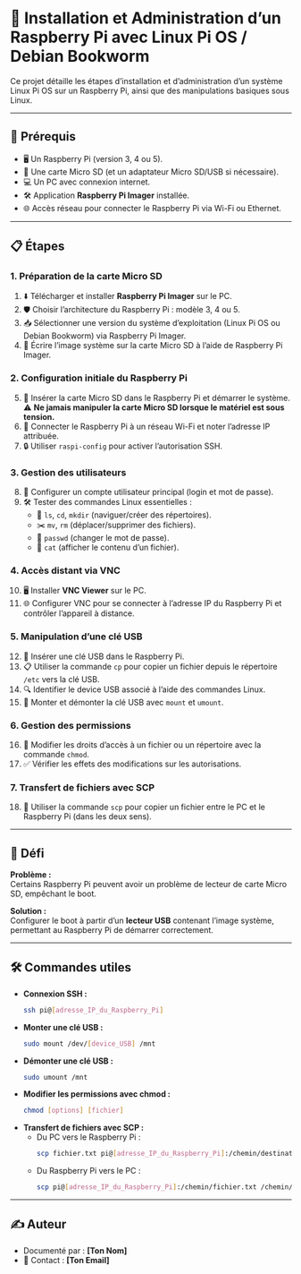 # 🚀 Installation et Administration d’un Raspberry Pi avec Linux Pi OS / Debian Bookworm

Ce projet détaille les étapes d’installation et d’administration d’un système Linux Pi OS sur un Raspberry Pi, ainsi que des manipulations basiques sous Linux.

---

## 🌟 **Prérequis**

- 🖥️ Un Raspberry Pi (version 3, 4 ou 5).
- 💾 Une carte Micro SD (et un adaptateur Micro SD/USB si nécessaire).
- 💻 Un PC avec connexion internet.
- 🛠️ Application **Raspberry Pi Imager** installée.
- 🌐 Accès réseau pour connecter le Raspberry Pi via Wi-Fi ou Ethernet.

---

## 📋 **Étapes**

### **1. Préparation de la carte Micro SD**
1. ⬇️ Télécharger et installer **Raspberry Pi Imager** sur le PC.
2. 🛡️ Choisir l’architecture du Raspberry Pi : modèle 3, 4 ou 5.
3. 📥 Sélectionner une version du système d’exploitation (Linux Pi OS ou Debian Bookworm) via Raspberry Pi Imager.
4. 💽 Écrire l’image système sur la carte Micro SD à l’aide de Raspberry Pi Imager.

### **2. Configuration initiale du Raspberry Pi**
5. 🔌 Insérer la carte Micro SD dans le Raspberry Pi et démarrer le système.  
   ⚠️ **Ne jamais manipuler la carte Micro SD lorsque le matériel est sous tension.**
6. 📡 Connecter le Raspberry Pi à un réseau Wi-Fi et noter l’adresse IP attribuée.
7. 🔒 Utiliser `raspi-config` pour activer l’autorisation SSH.

### **3. Gestion des utilisateurs**
8. 👤 Configurer un compte utilisateur principal (login et mot de passe).
9. 🛠️ Tester des commandes Linux essentielles :  
   - 📂 `ls`, `cd`, `mkdir` (naviguer/créer des répertoires).  
   - ✂️ `mv`, `rm` (déplacer/supprimer des fichiers).  
   - 🔑 `passwd` (changer le mot de passe).  
   - 📜 `cat` (afficher le contenu d’un fichier).

### **4. Accès distant via VNC**
10. 🖥️ Installer **VNC Viewer** sur le PC.
11. 🌐 Configurer VNC pour se connecter à l’adresse IP du Raspberry Pi et contrôler l’appareil à distance.

### **5. Manipulation d’une clé USB**
12. 🔌 Insérer une clé USB dans le Raspberry Pi.
13. 📋 Utiliser la commande `cp` pour copier un fichier depuis le répertoire `/etc` vers la clé USB.
14. 🔍 Identifier le device USB associé à l’aide des commandes Linux.
15. 📂 Monter et démonter la clé USB avec `mount` et `umount`.

### **6. Gestion des permissions**
16. 🔐 Modifier les droits d’accès à un fichier ou un répertoire avec la commande `chmod`.
17. ✅ Vérifier les effets des modifications sur les autorisations.

### **7. Transfert de fichiers avec SCP**
18. 🔄 Utiliser la commande `scp` pour copier un fichier entre le PC et le Raspberry Pi (dans les deux sens).

---

## 🎯 **Défi**
**Problème :**  
Certains Raspberry Pi peuvent avoir un problème de lecteur de carte Micro SD, empêchant le boot.

**Solution :**  
Configurer le boot à partir d’un **lecteur USB** contenant l’image système, permettant au Raspberry Pi de démarrer correctement.

---

## 🛠️ **Commandes utiles**

- **Connexion SSH :**
  ```bash
  ssh pi@[adresse_IP_du_Raspberry_Pi]
  ```
- **Monter une clé USB :**
  ```bash
  sudo mount /dev/[device_USB] /mnt
  ```
- **Démonter une clé USB :**
  ```bash
  sudo umount /mnt
  ```
- **Modifier les permissions avec chmod :**
  ```bash
  chmod [options] [fichier]
  ```
- **Transfert de fichiers avec SCP :**
  - Du PC vers le Raspberry Pi :  
    ```bash
    scp fichier.txt pi@[adresse_IP_du_Raspberry_Pi]:/chemin/destination/
    ```
  - Du Raspberry Pi vers le PC :  
    ```bash
    scp pi@[adresse_IP_du_Raspberry_Pi]:/chemin/fichier.txt /chemin/local/
    ```

---

## ✍️ **Auteur**
- Documenté par : **[Ton Nom]**  
- 📧 Contact : **[Ton Email]**
